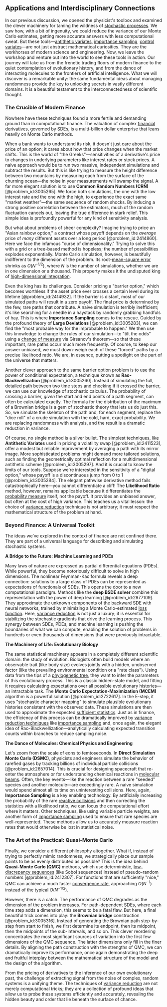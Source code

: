 ## Applications and Interdisciplinary Connections

In our previous discussion, we opened the physicist's toolbox and examined the clever machinery for taming the wildness of [stochastic processes](@article_id:141072). We saw how, with a bit of ingenuity, we could reduce the variance of our Monte Carlo estimates, getting more accurate answers with less computational sweat. But these tools—[antithetic variates](@article_id:142788), [importance sampling](@article_id:145210), [control variates](@article_id:136745)—are not just abstract mathematical curiosities. They are the workhorses of modern science and engineering. Now, we leave the workshop and venture out into the world to see these tools in action. Our journey will take us from the frenetic trading floors of modern finance to the quiet contemplation of evolutionary history, and from the dance of interacting molecules to the frontiers of artificial intelligence. What we will discover is a remarkable unity: the same fundamental ideas about managing randomness provide the key to unlocking secrets in vastly different domains. It is a beautiful testament to the interconnectedness of scientific thought.

### The Crucible of Modern Finance

Nowhere have these techniques found a more fertile and demanding ground than in computational finance. The valuation of complex [financial derivatives](@article_id:636543), governed by SDEs, is a multi-billion dollar enterprise that leans heavily on Monte Carlo methods.

When a bank wants to understand its risk, it doesn't just care about the price of an option; it cares about how that price changes when the market shifts. This is the world of "the Greeks"—sensitivities of a derivative's price to changes in underlying parameters like interest rates or stock prices. A naive approach would be to run two massive, independent simulations and subtract the results. But this is like trying to measure the height difference between two mountains by measuring each from the surface of the churning ocean—the noise in your measurements will swamp the signal. A far more elegant solution is to use **Common Random Numbers (CRN)** [@problem_id:3005265]. We force both simulations, the one with the low interest rate and the one with the high, to experience the exact same "market weather"—the same sequence of random shocks. By inducing a strong positive correlation between the estimators, much of the random fluctuation cancels out, leaving the true difference in stark relief. This simple idea is profoundly powerful for any kind of sensitivity analysis.

But what about problems of sheer complexity? Imagine trying to price an "Asian rainbow option," a contract whose payoff depends on the *average* price of *many* different assets over a long period [@problem_id:2414860]. Here we face the infamous "curse of dimensionality." Trying to solve this with a grid or a tree-based method is hopeless; the number of possibilities explodes exponentially. Monte Carlo simulation, however, is beautifully indifferent to the dimension of the problem. Its root-[mean-square error](@article_id:194446) shrinks as $O(N^{-1/2})$, where $N$ is the number of simulations, whether we are in one dimension or a thousand. This property makes it the undisputed king of [high-dimensional integration](@article_id:143063).

Even the king has its challenges. Consider pricing a "barrier option," which becomes worthless if the asset price ever crosses a certain level during its lifetime [@problem_id:2414932]. If the barrier is distant, most of our simulated paths will result in a zero payoff. The final price is determined by the few, rare paths that contribute. A naive simulation is terribly inefficient; it's like searching for a needle in a haystack by randomly grabbing handfuls of hay. This is where **Importance Sampling** comes to the rescue. Guided by the profound theory of **Large Deviations** [@problem_id:3005283], we can find the "most probable way for the improbable to happen." We then use this knowledge to change the rules of our simulation—to "tilt the odds" using a [change of measure](@article_id:157393) via Girsanov's theorem—so that these important, rare paths occur much more frequently. Of course, to keep our answer unbiased, we must down-weigh each of these "forced" paths by a precise likelihood ratio. We are, in essence, putting a spotlight on the part of the universe that matters.

Another clever approach to the same barrier option problem is to use the power of conditional expectation, a technique known as **Rao-Blackwellization** [@problem_id:3005260]. Instead of simulating the full, detailed path between two time steps and checking if it crossed the barrier, we can use our knowledge of stochastic calculus. The probability of crossing a barrier, *given* the start and end points of a path segment, can often be calculated exactly. The formula for the distribution of the maximum of a Brownian bridge is a gem of stochastic theory that lets us do just this. So, we simulate the skeleton of the path and, for each segment, replace the "dice roll" of a crude simulation with the cold, hard, exact probability. We are replacing randomness with analysis, and the result is a dramatic reduction in variance.

Of course, no single method is a silver bullet. The simplest techniques, like **Antithetic Variates** used in pricing a volatility swap [@problem_id:2411523], offer a modest but reliable improvement by averaging a path with its mirror image. More sophisticated problems might demand more tailored solutions, such as finding the geometrically optimal reflection for a multidimensional antithetic scheme [@problem_id:3005297]. And it is crucial to know the limits of our tools. Suppose we're interested in the sensitivity of a "digital option," whose payoff is a discontinuous jump from 0 to 1 [@problem_id:3005284]. The elegant pathwise derivative method fails catastrophically here—you cannot differentiate a cliff! The **Likelihood Ratio** method, however, remains applicable because it differentiates the [probability measure](@article_id:190928) itself, not the payoff. It provides an unbiased answer, but often at the cost of high variance. This teaches us a vital lesson: the choice of [variance reduction](@article_id:145002) technique is not arbitrary; it must respect the mathematical structure of the problem at hand.

### Beyond Finance: A Universal Toolkit

The ideas we’ve explored in the context of finance are not confined there. They are part of a universal language for describing and simulating stochastic systems.

**A Bridge to the Future: Machine Learning and PDEs**

Many laws of nature are expressed as partial differential equations (PDEs). While powerful, they become notoriously difficult to solve in high dimensions. The nonlinear Feynman-Kac formula reveals a deep connection: solutions to a large class of PDEs can be represented as expectations of functionals of SDEs. This opens the door to a new computational paradigm. Methods like the **deep BSDE solver** combine this representation with the power of deep learning [@problem_id:2977109]. They approximate the unknown components of the backward SDE with neural networks, trained by minimizing a Monte Carlo-estimated [loss function](@article_id:136290). Here, [variance reduction](@article_id:145002) is not just a luxury; it is essential for stabilizing the stochastic gradients that drive the learning process. This synergy between SDEs, PDEs, and machine learning is pushing the boundaries of what we can compute, enabling the solution of problems in hundreds or even thousands of dimensions that were previously intractable.

**The Machinery of Life: Evolutionary Biology**

The same statistical machinery appears in a completely different scientific domain: the study of evolution. Biologists often build models where an observable trait (like body size) evolves jointly with a hidden, unobserved factor (like the prevailing environmental condition or a "rate class"). Using data from the tips of a [phylogenetic tree](@article_id:139551), they want to infer the parameters of this evolutionary process. This is a classic hidden-state model, and fitting it requires calculating expectations over all possible evolutionary histories—an intractable task. The **Monte Carlo Expectation-Maximization (MCEM)** algorithm is a powerful solution [@problem_id:2722617]. In the E-step, it uses "stochastic character mapping" to simulate plausible evolutionary histories consistent with the observed data. These simulations are then used to approximate the expected [sufficient statistics](@article_id:164223). Just as in finance, the efficiency of this process can be dramatically improved by [variance reduction techniques](@article_id:140939) like [importance sampling](@article_id:145210) and, once again, the elegant idea of Rao-Blackwellization—analytically calculating expected transition counts within branches to reduce sampling noise.

**The Dance of Molecules: Chemical Physics and Engineering**

Let's zoom from the scale of eons to femtoseconds. In **Direct Simulation Monte Carlo (DSMC)**, physicists and engineers simulate the behavior of rarefied gases by tracking billions of individual particle collisions [@problem_id:2657014]. This is crucial for designing spacecraft that re-enter the atmosphere or for understanding chemical reactions in [molecular beams](@article_id:164366). Often, the key events—like the reaction between a rare "seeded" species and another molecule—are exceedingly rare. A naive simulation would spend almost all its time on uninteresting collisions. Here, again, **Importance Sampling** is a key enabling technology. By artificially increasing the probability of the rare [reactive collisions](@article_id:199190) and then correcting the statistics with a likelihood ratio, we can focus the computational effort where it matters. Other techniques, like using variable particle weights, are another form of [importance sampling](@article_id:145210) used to ensure that rare species are well-represented. These methods allow us to accurately measure reaction rates that would otherwise be lost in statistical noise.

### The Art of the Practical: Quasi-Monte Carlo

Finally, we consider a different philosophy altogether. What if, instead of trying to perfectly mimic randomness, we strategically place our sample points to be as evenly distributed as possible? This is the idea behind **Quasi-Monte Carlo (QMC)** methods, which use deterministic, [low-discrepancy sequences](@article_id:138958) (like Sobol sequences) instead of pseudo-random numbers [@problem_id:2412307]. For functions that are sufficiently "nice," QMC can achieve a much faster [convergence rate](@article_id:145824), approaching $O(N^{-1})$ instead of the typical $O(N^{-1/2})$.

However, there is a catch. The performance of QMC degrades as the dimension of the problem increases. For path-dependent SDEs, where each time step adds a dimension, this seems to be a fatal flaw. But here, a final beautiful trick comes into play: the **Brownian bridge** construction [@problem_id:3005316]. Instead of generating the Brownian path step-by-step from start to finish, we first determine its endpoint, then its midpoint, then the midpoints of the sub-intervals, and so on. This clever reordering concentrates the most significant sources of variation into the first few dimensions of the QMC sequence. The latter dimensions only fill in the finer details. By aligning the path construction with the strengths of QMC, we can dramatically improve its performance, once again demonstrating the deep and fruitful interplay between the mathematical structure of the model and the design of the algorithm.

From the pricing of derivatives to the inference of our own evolutionary past, the challenge of extracting signal from the noise of complex, random systems is a unifying theme. The techniques of [variance reduction](@article_id:145002) are not merely computational tricks; they are a collection of profound ideas that allow us to probe these systems efficiently and accurately, revealing the hidden beauty and order that lie beneath the surface of chance.